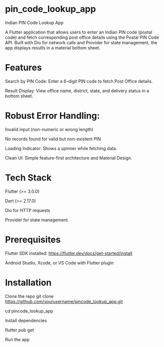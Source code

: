 # pin_code_lookup_app

Indian PIN Code Lookup App

A Flutter application that allows users to enter an Indian PIN code (postal code) and fetch corresponding post office details using the Postal PIN Code API. Built with Dio for network calls and Provider for state management, the app displays results in a material bottom sheet.

# Features

Search by PIN Code: Enter a 6-digit PIN code to fetch Post Office details.

Result Display: View office name, district, state, and delivery status in a bottom sheet.

# Robust Error Handling:
Invalid input (non-numeric or wrong length)

No records found for valid but non-existent PIN  

Loading Indicator: Shows a spinner while fetching data.

Clean UI: Simple feature-first architecture and Material Design.

# Tech Stack

Flutter (>= 3.0.0)

Dart (>= 2.17.0)

Dio for HTTP requests

Provider for state management.                                                                                                                                              


# Prerequisites

Flutter SDK installed: https://flutter.dev/docs/get-started/install

Android Studio, Xcode, or VS Code with Flutter plugin

# Installation

Clone the repo
git clone https://github.com/yourusername/pincode_lookup_app.git

cd pincode_lookup_app

Install dependencies

flutter pub get

Run the app



